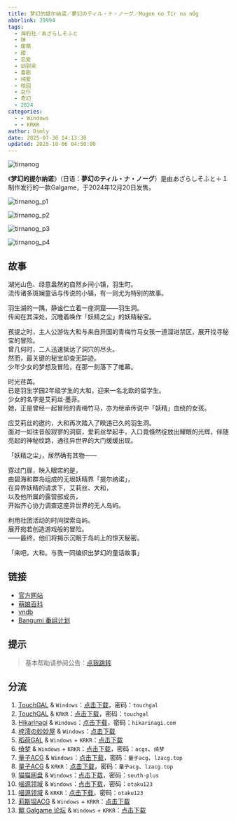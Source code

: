 ```yaml
---
title: 梦幻的提尔纳诺／夢幻のティル・ナ・ノーグ／Mugen no Tír na nÓg
abbrlink: 39994
tags:
  - 海豹社／あざらしそふと
  - 妹
  - 废萌
  - 甜
  - 恋爱
  - 幼驯染
  - 喜剧
  - 纯爱
  - 校园
  - 女仆
  - 奇幻
  - 2024
categories:
  - - Windows
  - - KRKR
author: Dimly
date: 2025-07-30 14:13:30
updated: 2025-10-06 04:50:00
---
```


![tirnanog](https://static.30hb.cn/vndb/img/tirnanog.webp)

《**梦幻的提尔纳诺**》（日语：**夢幻のティル・ナ・ノーグ**）是由あざらしそふと＋１制作发行的一款Galgame，于2024年12月20日发售。

<!-- more -->

![tirnanog_p1](https://static.30hb.cn/vndb/img/tirnanog_p1.webp)

![tirnanog_p2](https://static.30hb.cn/vndb/img/tirnanog_p2.webp)

![tirnanog_p3](https://static.30hb.cn/vndb/img/tirnanog_p3.webp)

![tirnanog_p4](https://static.30hb.cn/vndb/img/tirnanog_p4.webp)

## 故事

湖光山色、绿意盎然的自然乡间小镇，羽生町。  
流传诸多斑斓童话与传说的小镇，有一则尤为特别的故事。

羽生湖的一隅，静谧伫立着一座洞窟——羽生洞。  
传闻在其深处，沉睡着唤作「妖精之尘」的妖精秘宝。

孩提之时，主人公游佐大和与来自异国的青梅竹马女孩一道溜进禁区，展开找寻秘宝的冒险。  
曾几何时，二人迅速抵达了洞穴的尽头。  
然而，最关键的秘宝却查无踪迹。  
少年少女的梦想及冒险，在那一刻落下了帷幕。

时光荏苒。  
已是羽生学园2年级学生的大和，迎来一名北欧的留学生。  
少女的名字是艾莉丝·墨菲。  
她，正是曾经一起冒险的青梅竹马，亦为继承传说中「妖精」血统的女孩。

应艾莉丝的邀约，大和再次踏入了睽违已久的羽生洞。  
面对一如往昔般寂寥的洞窟，爱莉丝举起手，入口竟倏然绽放出耀眼的光辉，伴随亮起的神秘纹路，通往异世界的大门缓缓出现。

「妖精之尘」，居然确有其物——

穿过门扉，映入眼帘的是，  
由碧海和群岛组成的无垠妖精界「提尔纳诺」，  
在异界妖精的请求下，艾莉丝、大和，  
以及他所属的露营部成员，  
开始齐心协力调查这座异世界的无人岛屿。

利用社团活动的时间探索岛屿。  
展开宛若创造游戏般的冒险。  
——最终，他们将揭示沉眠于岛屿上的惊天秘密。

「来吧，大和。与我一同编织出梦幻的童话故事」

## 链接

- [官方网站](https://azarashi-soft-plusone.nexton-net.jp/tirnanog/)
- [萌娘百科](https://zh.moegirl.org.cn/%E6%A2%A6%E5%B9%BB%E7%9A%84%E6%8F%90%E5%B0%94%E7%BA%B3%E8%AF%BA)
- [vndb](https://vndb.org/v51477)
- [Bangumi 番组计划](https://bgm.tv/subject/501665)

## 提示

> 基本帮助请参阅公告：[点我跳转](/p/announcement/)

## 分流

1.  [TouchGAL](https://www.touchgal.us/) & `Windows`：[点击下载](https://pan.touchgal.net/s/A77YhP)，密码：`touchgal`
2.  [TouchGAL](https://www.touchgal.us/) & `KRKR`：[点击下载](https://pan.touchgal.net/s/QNNni6)，密码：`touchgal`
3.  [Hikarinagi](https://www.hikarinagi.net/) & `Windows`：[点击下载](https://pan.yurari.moe/s/730QTx)，密码：`hikarinagi.com`
4.  [梓澪の妙妙屋](https://zi0.cc/) & `Windows`：[点击下载](https://zi0.cc/%E5%90%88%E9%9B%86%E7%B3%BB%E5%88%97/%E6%B1%89%E5%8C%96galgame%E5%90%88%E9%9B%86/2025/01/%E6%96%B0%E6%B1%89%E5%8C%96%E4%BD%9C%E5%93%81/ADV/[%E3%81%82%E3%81%96%E3%82%89%E3%81%97%E3%81%9D%E3%81%B5%E3%81%A8%EF%BC%8B1]%20%E5%A4%A2%E5%B9%BB%E3%81%AE%E3%83%86%E3%82%A3%E3%83%AB%E3%83%BB%E3%83%8A%E3%83%BB%E3%83%8E%E3%83%BC%E3%82%B0%20%E6%A2%A6%E5%B9%BB%E7%9A%84%E6%8F%90%E5%B0%94%E7%BA%B3%E8%AF%BA%20%E6%B1%89%E5%8C%96%E7%A1%AC%E7%9B%98%E7%89%88%20[%E7%99%BD%E9%B8%BD%E6%B1%89%E5%8C%96%E7%BB%84].zip)
5.  [稻荷GAL](https://inarigal.com/) & `Windows` + `KRKR`：[点击下载](https://inarigal.com/detail/1155)
6.  [绮梦](https://acgs.one/) & `Windows` + `KRKR`：[点击下载](https://game.acgs.one/game/973.html)，密码：`acgs`、`绮梦`
7.  [量子ACG](https://lzacg.cc/) & `Windows`：[点击下载](https://lzacg.cc/8638)，密码：`量子acg`、`lzacg.top`
8.  [量子ACG](https://lzacg.cc/) & `KRKR`：[点击下载](https://lzacg.cc/8693)，密码：`量子acg`、`lzacg.top`
9.  [猫猫网盘](https://catcat.cloud/) & `Windows`：[点击下载](https://catcat.cloud/GalGame/SP%E5%90%8E%E7%AB%AF1[GalGame%E5%88%86%E5%8C%BA]/%E6%B1%89%E5%8C%96%E6%B8%B8%E6%88%8F%E6%9C%88%E4%BB%BD%E5%90%88%E9%9B%86-%E7%A6%BB%E6%95%A3/2025%E5%B9%B4%E6%B1%89%E5%8C%96%E5%90%88%E9%9B%86/01/%E6%96%B0%E6%B1%89%E5%8C%96%E4%BD%9C%E5%93%81/ADV/[%E3%81%82%E3%81%96%E3%82%89%E3%81%97%E3%81%9D%E3%81%B5%E3%81%A8%EF%BC%8B1]%20%E5%A4%A2%E5%B9%BB%E3%81%AE%E3%83%86%E3%82%A3%E3%83%AB%E3%83%BB%E3%83%8A%E3%83%BB%E3%83%8E%E3%83%BC%E3%82%B0%20%E6%A2%A6%E5%B9%BB%E7%9A%84%E6%8F%90%E5%B0%94%E7%BA%B3%E8%AF%BA%20%E6%B1%89%E5%8C%96%E7%A1%AC%E7%9B%98%E7%89%88%20[%E7%99%BD%E9%B8%BD%E6%B1%89%E5%8C%96%E7%BB%84].rar)，密码：`south-plus`
10.  [喵源领域](https://www.nyantaku.com/) & `Windows`：[点击下载](https://www.nullcloud.top/Game/AzarashiSoft/[Windows]%E6%A2%A6%E5%B9%BB%E7%9A%84%E6%8F%90%E5%B0%94%E7%BA%B3%E8%AF%BA.7z)，密码：`otaku123`
11.  [喵源领域](https://www.nyantaku.com/) & `KRKR`：[点击下载](https://www.nullcloud.top/Game/AzarashiSoft/[Kirikiroid2]%E6%A2%A6%E5%B9%BB%E7%9A%84%E6%8F%90%E5%B0%94%E7%BA%B3%E8%AF%BA.7z)，密码：`otaku123`
12.  [莉斯坦ACG](https://www.limulu.moe/) & `Windows` + `KRKR`：[点击下载](https://www.limulu.moe/posts/3139ce8d)
13.  [鲲 Galgame 论坛](https://www.kungal.com/) & `Windows` + `KRKR`：[点击下载](https://www.kungal.com/galgame/1260)
